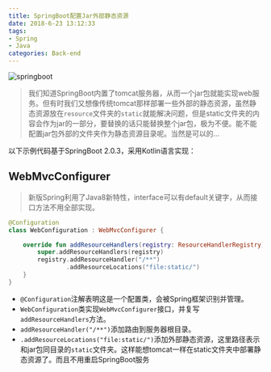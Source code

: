 ```yaml
---
title: SpringBoot配置Jar外部静态资源
date: 2018-6-23 13:12:33
tags:
- Spring
- Java
categories: Back-end
---
```


![springboot](/images/20180623_springboot.jpg)

> 我们知道SpringBoot内置了tomcat服务器，从而一个jar包就能实现web服务。但有时我们又想像传统tomcat那样部署一些外部的静态资源，虽然静态资源放在`resource`文件夹的`static`就能解决问题，但是static文件夹的内容会作为jar的一部分，要替换的话只能替换整个jar包，极为不便。能不能配置jar包外部的文件夹作为静态资源目录呢。当然是可以的...

以下示例代码基于SpringBoot 2.0.3，采用Kotlin语言实现：

<!-- more -->

## WebMvcConfigurer

> 新版Spring利用了Java8新特性，interface可以有default关键字，从而接口方法不用全部实现。

```kotlin
@Configuration
class WebConfiguration : WebMvcConfigurer {

    override fun addResourceHandlers(registry: ResourceHandlerRegistry) {
        super.addResourceHandlers(registry)
        registry.addResourceHandler("/**")
                .addResourceLocations("file:static/")
    }
}
```

- `@Configuration`注解表明这是一个配置类，会被Spring框架识别并管理。
- `WebConfiguration`类实现`WebMvcConfigurer`接口，并复写`addResourceHandlers`方法。
- `addResourceHandler("/**")`添加路由到服务器根目录。
- `.addResourceLocations("file:static/")`添加外部静态资源，这里路径表示和jar包同目录的`static`文件夹。这样能想tomcat一样在static文件夹中部署静态资源了。而且不用重启SpringBoot服务
